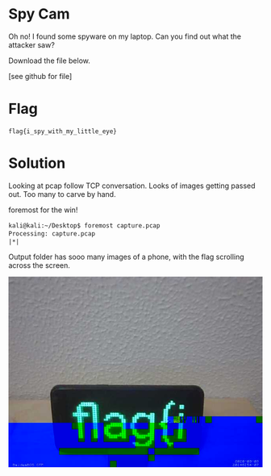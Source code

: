 # Spy Cam

Oh no! I found some spyware on my laptop. Can you find out what the attacker saw?

Download the file below.

[see github for file]

# Flag
```shell
flag{i_spy_with_my_little_eye}
```

# Solution

Looking at pcap follow TCP conversation. Looks of images getting passed out. Too many to carve by hand. 

foremost for the win!
```shell
kali@kali:~/Desktop$ foremost capture.pcap 
Processing: capture.pcap
|*|
```

Output folder has sooo many images of a phone, with the flag scrolling across the screen.

![00005232.jpg](output/jpg/00004598.jpg)
